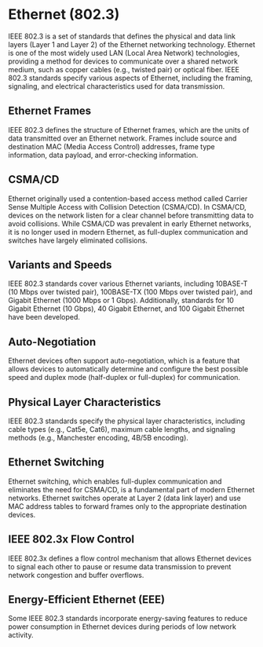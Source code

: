 # Ethernet (802.3)
IEEE 802.3 is a set of standards that defines the physical and data link layers (Layer 1 and Layer 2) of the Ethernet networking technology. Ethernet is one of the most widely used LAN (Local Area Network) technologies, providing a method for devices to communicate over a shared network medium, such as copper cables (e.g., twisted pair) or optical fiber. IEEE 802.3 standards specify various aspects of Ethernet, including the framing, signaling, and electrical characteristics used for data transmission.

## Ethernet Frames
IEEE 802.3 defines the structure of Ethernet frames, which are the units of data transmitted over an Ethernet network. Frames include source and destination MAC (Media Access Control) addresses, frame type information, data payload, and error-checking information.

## CSMA/CD
Ethernet originally used a contention-based access method called Carrier Sense Multiple Access with Collision Detection (CSMA/CD). In CSMA/CD, devices on the network listen for a clear channel before transmitting data to avoid collisions. While CSMA/CD was prevalent in early Ethernet networks, it is no longer used in modern Ethernet, as full-duplex communication and switches have largely eliminated collisions.

## Variants and Speeds
IEEE 802.3 standards cover various Ethernet variants, including 10BASE-T (10 Mbps over twisted pair), 100BASE-TX (100 Mbps over twisted pair), and Gigabit Ethernet (1000 Mbps or 1 Gbps). Additionally, standards for 10 Gigabit Ethernet (10 Gbps), 40 Gigabit Ethernet, and 100 Gigabit Ethernet have been developed.

## Auto-Negotiation
Ethernet devices often support auto-negotiation, which is a feature that allows devices to automatically determine and configure the best possible speed and duplex mode (half-duplex or full-duplex) for communication.

## Physical Layer Characteristics
IEEE 802.3 standards specify the physical layer characteristics, including cable types (e.g., Cat5e, Cat6), maximum cable lengths, and signaling methods (e.g., Manchester encoding, 4B/5B encoding).

## Ethernet Switching
Ethernet switching, which enables full-duplex communication and eliminates the need for CSMA/CD, is a fundamental part of modern Ethernet networks. Ethernet switches operate at Layer 2 (data link layer) and use MAC address tables to forward frames only to the appropriate destination devices.

## IEEE 802.3x Flow Control
IEEE 802.3x defines a flow control mechanism that allows Ethernet devices to signal each other to pause or resume data transmission to prevent network congestion and buffer overflows.

## Energy-Efficient Ethernet (EEE)
Some IEEE 802.3 standards incorporate energy-saving features to reduce power consumption in Ethernet devices during periods of low network activity.
